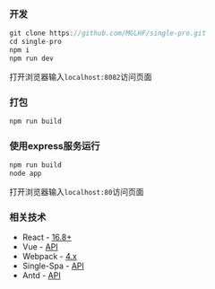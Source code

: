 ### 开发

```js
git clone https://github.com/MGLHF/single-pro.git
cd single-pro
npm i
npm run dev
```

打开浏览器输入`localhost:8082`访问页面

### 打包

```js
npm run build
```

### 使用express服务运行

```js
npm run build
node app

```

打开浏览器输入`localhost:80`访问页面

### 相关技术

+ React - [16.8+](https://react.docschina.org/docs/getting-started.html)
+ Vue - [API](https://cn.vuejs.org/v2/api/)
+ Webpack - [4.x](https://www.webpackjs.com/concepts/)
+ Single-Spa - [API](https://single-spa.js.org/docs/getting-started-overview)
+ Antd - [API](https://ant.design/components/button-cn/)